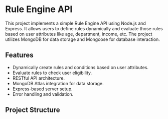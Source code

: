 # Rule Engine API

This project implements a simple Rule Engine API using Node.js and Express. It allows users to define rules dynamically and evaluate those rules based on user attributes like age, department, income, etc. The project utilizes MongoDB for data storage and Mongoose for database interaction.

## Features

- Dynamically create rules and conditions based on user attributes.
- Evaluate rules to check user eligibility.
- RESTful API architecture.
- MongoDB Atlas integration for data storage.
- Express-based server setup.
- Error handling and validation.

## Project Structure

